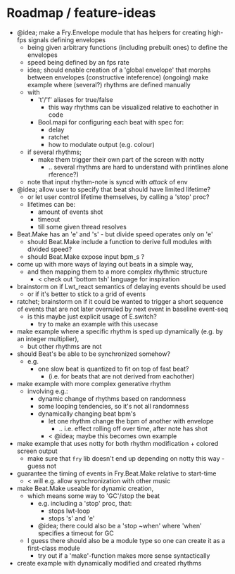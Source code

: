 # Roadmap / feature-ideas 

* @idea; make a Fry.Envelope module that has helpers for creating high-fps signals defining envelopes
  * being given arbitrary functions (including prebuilt ones) to define the envelopes 
  * speed being defined by an fps rate 
  * idea; should enable creation of a 'global envelope' that morphs between envelopes 
    (constructive inteference)
(ongoing) make example where (several?) rhythms are defined manually 
  * with 
    * 't'/'f' aliases for true/false 
      * this way rhythms can be visualized relative to eachother in code 
    * Bool.mapi for configuring each beat with spec for:
      * delay
      * ratchet
      * how to modulate output (e.g. colour)
  * if several rhythms; 
    * make them trigger their own part of the screen with notty
      * .. several rhythms are hard to understand with printlines alone
rference?)
  * note that input rhythm-note is syncd with *attack* of env
* @idea; allow user to specify that beat should have limited lifetime?
  * or let user control lifetime themselves, by calling a 'stop' proc?
  * lifetimes can be:
    * amount of events shot 
    * timeout
    * till some given thread resolves
* Beat.Make has an 'e' and 's' - but divide speed operates only on 'e'
  * should Beat.Make include a function to derive full modules with divided speed?
  * should Beat.Make expose input bpm_s ?
* come up with more ways of laying out beats in a simple way, 
  * and then mapping them to a more complex rhythmic structure
    * < check out 'bottom tsh' language for inspiration
* brainstorm on if Lwt_react semantics of delaying events should be used 
  * or if it's better to stick to a grid of events
* ratchet; brainstorm on if it could be wanted to trigger a short sequence of 
  events that are not later overruled by next event in baseline event-seq
  * is this maybe just explicit usage of E.switch?
    * try to make an example with this usecase
* make example where a specific rhythm is sped up dynamically (e.g. by an integer multiplier), 
  * but other rhythms are not
* should Beat's be able to be synchronized somehow?
  * e.g. 
    * one slow beat is quantized to fit on top of fast beat?
      * (i.e. for beats that are not derived from eachother)
* make example with more complex generative rhythm
  * involving e.g.:
    * dynamic change of rhythms based on randomness
    * some looping tendencies, so it's not all randomness
    * dynamically changing beat bpm's
      * let one rhythm change the bpm of another with envelope 
        * .. i.e. effect rolling off over time, after note has shot
      * < @idea; maybe this becomes own example 
* make example that uses notty for both rhythm modification + colored screen output
  * make sure that `fry` lib doesn't end up depending on notty this way - guess not
* guarantee the timing of events in Fry.Beat.Make relative to start-time
  * < will e.g. allow synchronization with other music
* make Beat.Make useable for dynamic creation, 
  * which means some way to 'GC'/stop the beat
    * e.g. including a 'stop' proc, that: 
      * stops lwt-loop
      * stops 's' and 'e'
    * @idea; there could also be a 'stop ~when' where 'when' specifies a timeout for GC
  * I guess there should also be a module type so one can create it as a first-class module
    * try out if a 'make'-function makes more sense syntactically 
* create example with dynamically modified and created rhythms
